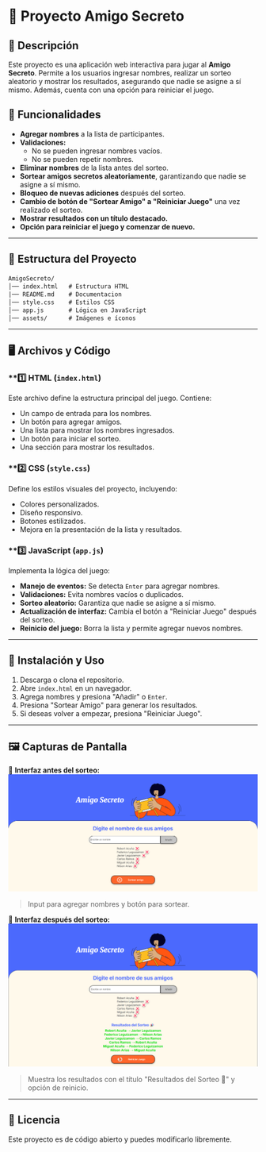 # 🎉 Proyecto Amigo Secreto

## 📌 Descripción

Este proyecto es una aplicación web interactiva para jugar al **Amigo Secreto**. Permite a los usuarios ingresar nombres, realizar un sorteo aleatorio y mostrar los resultados, asegurando que nadie se asigne a sí mismo. Además, cuenta con una opción para reiniciar el juego.

## 🚀 Funcionalidades

- **Agregar nombres** a la lista de participantes.
- **Validaciones:**
  - No se pueden ingresar nombres vacíos.
  - No se pueden repetir nombres.
- **Eliminar nombres** de la lista antes del sorteo.
- **Sortear amigos secretos aleatoriamente**, garantizando que nadie se asigne a sí mismo.
- **Bloqueo de nuevas adiciones** después del sorteo.
- **Cambio de botón de "Sortear Amigo" a "Reiniciar Juego"** una vez realizado el sorteo.
- **Mostrar resultados con un título destacado.**
- **Opción para reiniciar el juego y comenzar de nuevo.**

---

## 📂 Estructura del Proyecto

```
AmigoSecreto/
│── index.html   # Estructura HTML
|── README.md    # Documentacion
│── style.css    # Estilos CSS
│── app.js       # Lógica en JavaScript
│── assets/      # Imágenes e íconos
```

---

## 🖥️ Archivos y Código

### \*\*1️⃣ HTML (`index.html`)

Este archivo define la estructura principal del juego. Contiene:

- Un campo de entrada para los nombres.
- Un botón para agregar amigos.
- Una lista para mostrar los nombres ingresados.
- Un botón para iniciar el sorteo.
- Una sección para mostrar los resultados.

### \*\*2️⃣ CSS (`style.css`)

Define los estilos visuales del proyecto, incluyendo:

- Colores personalizados.
- Diseño responsivo.
- Botones estilizados.
- Mejora en la presentación de la lista y resultados.

### \*\*3️⃣ JavaScript (`app.js`)

Implementa la lógica del juego:

- **Manejo de eventos:** Se detecta `Enter` para agregar nombres.
- **Validaciones:** Evita nombres vacíos o duplicados.
- **Sorteo aleatorio:** Garantiza que nadie se asigne a sí mismo.
- **Actualización de interfaz:** Cambia el botón a "Reiniciar Juego" después del sorteo.
- **Reinicio del juego:** Borra la lista y permite agregar nuevos nombres.

---

## 🔧 Instalación y Uso

1. Descarga o clona el repositorio.
2. Abre `index.html` en un navegador.
3. Agrega nombres y presiona "Añadir" o `Enter`.
4. Presiona "Sortear Amigo" para generar los resultados.
5. Si deseas volver a empezar, presiona "Reiniciar Juego".

---

## 🖼️ Capturas de Pantalla

📌 **Interfaz antes del sorteo:**
![Interfaz inicial](assets/interfaz_inicial.png)
> Input para agregar nombres y botón para sortear.

📌 **Interfaz después del sorteo:**
![Resultados del sorteo](assets/sorteo_amigo_secreto.png)
> Muestra los resultados con el título "Resultados del Sorteo 🎉" y opción de reinicio.

---

## 📜 Licencia

Este proyecto es de código abierto y puedes modificarlo libremente.